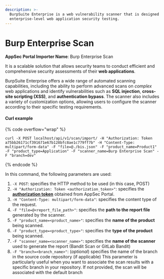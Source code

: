 ```yaml
---
description: >-
  BurpSuite Enterprise is a web vulnerability scanner that is designed for
  enterprise-level web application security testing.
---
```


# Burp Enterprise Scan

**AppSec Portal Importer Name**: Burp Enterprise Scan

It is a scalable solution that allows security teams to conduct efficient and comprehensive security assessments of their **web applications**.

BurpSuite Enterprise offers a wide range of automated scanning capabilities, including the ability to perform advanced scans on _complex_ web applications and identify vulnerabilities such as **SQL injection**, **cross-site scripting (XSS)**, and **authentication bypass**. The scanner also includes a variety of customization options, allowing users to configure the scanner according to their specific testing requirements.

#### Curl example

{% code overflow="wrap" %}
```
curl -X POST localhost/api/v1/scan/import/ -H "Authorization: Token a75bb26171cf391671e67b128bfc8ae1c779ff7b" -H "Content-Type: multipart/form-data" -F "file=@./bis.json" -F "product_name=Product1" -F "product_type=Application" -F "scanner_name=Burp Enterprise Scan" -F "branch=dev" 
```
{% endcode %}

In this command, the following parameters are used:

1. `-X POST`: specifies the HTTP method to be used (in this case, POST)
2. `-H "Authorization: Token <authorization_token>"`: specifies the [**authorization token**](../../importing-reports-from-scanners-to-appsec-portal/#authorization-token) obtained from AppSec Portal.
3. `-H "Content-Type: multipart/form-data"`: specifies the content type of the request.
4. `-F "file=@<report_file_path>"`: specifies the **path to the report file** generated by the scanner.
5. `-F "product_name=<product_name>"`: specifies the **name of the product** being scanned.
6. `-F "product_type=<product_type>"`: specifies the **type of the product** being scanned.
7. `-F "scanner_name=<scanner_name>"`: specifies the **name of the scanner** used to generate the report (Bandit Scan or GitLab Bandit)
8. `-F "branch=<branch_name>"`: (_optional_) specifies the name of the branch in the source code repository (if applicable) This parameter is particularly useful when you want to associate the scan results with a specific branch in your repository. If not provided, the scan will be associated with the default branch
